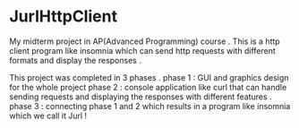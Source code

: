# JurlHttpClient
My midterm project in AP(Advanced Programming) course . This is a http client program like insomnia which can send http requests with different formats and display the responses . 


This project was completed in 3 phases .
phase 1 : GUI and graphics design for the whole project
phase 2 : console application like curl that can handle sending requests and displaying the responses with different features .
phase 3 : connecting phase 1 and 2 which results in a program like insomnia which we call it Jurl ! 



